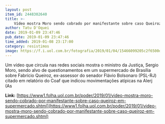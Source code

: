 ```yaml
---
layout: post
item_id: 2448302640
title: >-
    Vídeo mostra Moro sendo cobrado por manifestante sobre caso Queiroz em supermercado
author: Tatu D'Oquei
date: 2019-01-09 23:47:46
pub_date: 2019-01-09 23:47:46
time_added: 2019-01-08 23:17:00
category: resistimos
image: https://f.i.uol.com.br/fotografia/2019/01/04/15466099205c2f6500d8ad7_1546609920_3x2_rt.jpg
---
```


Um vídeo que circula nas redes sociais mostra o ministro da Justiça, Sergio Moro, sendo alvo de questionamentos em um supermercado de Brasília sobre Fabrício Queiroz, ex-assessor do senador Flávio Bolsonaro (PSL-RJ) citado em relatório do Coaf que indicou movimentações atípicas na Alerj (As

**Link:** [https://www1.folha.uol.com.br/poder/2019/01/video-mostra-moro-sendo-cobrado-por-manifestante-sobre-caso-queiroz-em-supermercado.shtml](https://www1.folha.uol.com.br/poder/2019/01/video-mostra-moro-sendo-cobrado-por-manifestante-sobre-caso-queiroz-em-supermercado.shtml)

